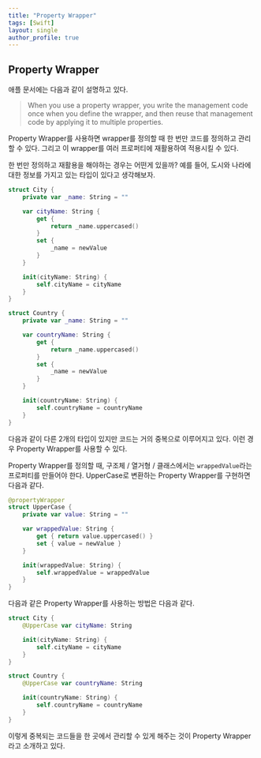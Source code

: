 ```yaml
---
title: "Property Wrapper"
tags: [Swift]
layout: single
author_profile: true
---
```


## Property Wrapper
애플 문서에는 다음과 같이 설명하고 있다.
> When you use a property wrapper, you write the management code once when you define the wrapper,
and then reuse that management code by applying it to multiple properties.

Property Wrapper를 사용하면 wrapper를 정의할 때 한 번만 코드를 정의하고 관리할 수 있다.
그리고 이 wrapper를 여러 프로퍼티에 재활용하여 적용시킬 수 있다.

한 번만 정의하고 재활용을 해야하는 경우는 어떤게 있을까?
예를 들어, 도시와 나라에 대한 정보를 가지고 있는 타입이 있다고 생각해보자.

```swift
struct City {
    private var _name: String = ""

    var cityName: String {
        get {
            return _name.uppercased()
        }
        set {
            _name = newValue
        }
    }

    init(cityName: String) {
        self.cityName = cityName
    }
}

struct Country {
    private var _name: String = ""

    var countryName: String {
        get {
            return _name.uppercased()
        }
        set {
            _name = newValue
        }
    }

    init(countryName: String) {
        self.countryName = countryName
    }
}
```

다음과 같이 다른 2개의 타입이 있지만 코드는 거의 중복으로 이루어지고 있다.
이런 경우 Property Wrapper를 사용할 수 있다.

Property Wrapper를 정의할 때, 구조체 / 열거형 / 클래스에서는 `wrappedValue`라는 프로퍼티를 만들어야 한다.
UpperCase로 변환하는 Property Wrapper를 구현하면 다음과 같다.

```swift
@propertyWrapper
struct UpperCase {
    private var value: String = ""

    var wrappedValue: String {
        get { return value.uppercased() }
        set { value = newValue }
    }

    init(wrappedValue: String) {
        self.wrappedValue = wrappedValue
    }
}
```

다음과 같은 Property Wrapper를 사용하는 방법은 다음과 같다.
```swift
struct City {
    @UpperCase var cityName: String

    init(cityName: String) {
        self.cityName = cityName
    }
}

struct Country {
    @UpperCase var countryName: String

    init(countryName: String) {
        self.countryName = countryName
    }
}
```

이렇게 중복되는 코드들을 한 곳에서 관리할 수 있게 해주는 것이 Property Wrapper라고 소개하고 있다.
